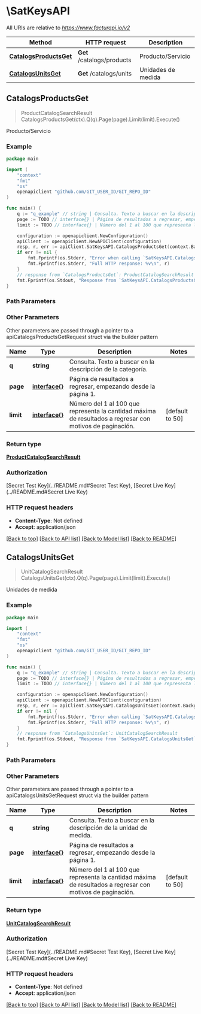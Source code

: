# \SatKeysAPI

All URIs are relative to *https://www.facturapi.io/v2*

Method | HTTP request | Description
------------- | ------------- | -------------
[**CatalogsProductsGet**](SatKeysAPI.md#CatalogsProductsGet) | **Get** /catalogs/products | Producto/Servicio
[**CatalogsUnitsGet**](SatKeysAPI.md#CatalogsUnitsGet) | **Get** /catalogs/units | Unidades de medida



## CatalogsProductsGet

> ProductCatalogSearchResult CatalogsProductsGet(ctx).Q(q).Page(page).Limit(limit).Execute()

Producto/Servicio



### Example

```go
package main

import (
    "context"
    "fmt"
    "os"
    openapiclient "github.com/GIT_USER_ID/GIT_REPO_ID"
)

func main() {
    q := "q_example" // string | Consulta. Texto a buscar en la descripción de la categoría. (optional)
    page := TODO // interface{} | Página de resultados a regresar, empezando desde la página 1. (optional)
    limit := TODO // interface{} | Número del 1 al 100 que representa la cantidad máxima de resultados a regresar con motivos de paginación. (optional) (default to 50)

    configuration := openapiclient.NewConfiguration()
    apiClient := openapiclient.NewAPIClient(configuration)
    resp, r, err := apiClient.SatKeysAPI.CatalogsProductsGet(context.Background()).Q(q).Page(page).Limit(limit).Execute()
    if err != nil {
        fmt.Fprintf(os.Stderr, "Error when calling `SatKeysAPI.CatalogsProductsGet``: %v\n", err)
        fmt.Fprintf(os.Stderr, "Full HTTP response: %v\n", r)
    }
    // response from `CatalogsProductsGet`: ProductCatalogSearchResult
    fmt.Fprintf(os.Stdout, "Response from `SatKeysAPI.CatalogsProductsGet`: %v\n", resp)
}
```

### Path Parameters



### Other Parameters

Other parameters are passed through a pointer to a apiCatalogsProductsGetRequest struct via the builder pattern


Name | Type | Description  | Notes
------------- | ------------- | ------------- | -------------
 **q** | **string** | Consulta. Texto a buscar en la descripción de la categoría. | 
 **page** | [**interface{}**](interface{}.md) | Página de resultados a regresar, empezando desde la página 1. | 
 **limit** | [**interface{}**](interface{}.md) | Número del 1 al 100 que representa la cantidad máxima de resultados a regresar con motivos de paginación. | [default to 50]

### Return type

[**ProductCatalogSearchResult**](ProductCatalogSearchResult.md)

### Authorization

[Secret Test Key](../README.md#Secret Test Key), [Secret Live Key](../README.md#Secret Live Key)

### HTTP request headers

- **Content-Type**: Not defined
- **Accept**: application/json

[[Back to top]](#) [[Back to API list]](../README.md#documentation-for-api-endpoints)
[[Back to Model list]](../README.md#documentation-for-models)
[[Back to README]](../README.md)


## CatalogsUnitsGet

> UnitCatalogSearchResult CatalogsUnitsGet(ctx).Q(q).Page(page).Limit(limit).Execute()

Unidades de medida



### Example

```go
package main

import (
    "context"
    "fmt"
    "os"
    openapiclient "github.com/GIT_USER_ID/GIT_REPO_ID"
)

func main() {
    q := "q_example" // string | Consulta. Texto a buscar en la descripción de la unidad de medida. (optional)
    page := TODO // interface{} | Página de resultados a regresar, empezando desde la página 1. (optional)
    limit := TODO // interface{} | Número del 1 al 100 que representa la cantidad máxima de resultados a regresar con motivos de paginación. (optional) (default to 50)

    configuration := openapiclient.NewConfiguration()
    apiClient := openapiclient.NewAPIClient(configuration)
    resp, r, err := apiClient.SatKeysAPI.CatalogsUnitsGet(context.Background()).Q(q).Page(page).Limit(limit).Execute()
    if err != nil {
        fmt.Fprintf(os.Stderr, "Error when calling `SatKeysAPI.CatalogsUnitsGet``: %v\n", err)
        fmt.Fprintf(os.Stderr, "Full HTTP response: %v\n", r)
    }
    // response from `CatalogsUnitsGet`: UnitCatalogSearchResult
    fmt.Fprintf(os.Stdout, "Response from `SatKeysAPI.CatalogsUnitsGet`: %v\n", resp)
}
```

### Path Parameters



### Other Parameters

Other parameters are passed through a pointer to a apiCatalogsUnitsGetRequest struct via the builder pattern


Name | Type | Description  | Notes
------------- | ------------- | ------------- | -------------
 **q** | **string** | Consulta. Texto a buscar en la descripción de la unidad de medida. | 
 **page** | [**interface{}**](interface{}.md) | Página de resultados a regresar, empezando desde la página 1. | 
 **limit** | [**interface{}**](interface{}.md) | Número del 1 al 100 que representa la cantidad máxima de resultados a regresar con motivos de paginación. | [default to 50]

### Return type

[**UnitCatalogSearchResult**](UnitCatalogSearchResult.md)

### Authorization

[Secret Test Key](../README.md#Secret Test Key), [Secret Live Key](../README.md#Secret Live Key)

### HTTP request headers

- **Content-Type**: Not defined
- **Accept**: application/json

[[Back to top]](#) [[Back to API list]](../README.md#documentation-for-api-endpoints)
[[Back to Model list]](../README.md#documentation-for-models)
[[Back to README]](../README.md)

